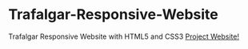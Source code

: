 # Trafalgar-Responsive-Website
 Trafalgar Responsive Website with HTML5 and CSS3
<a href="https://oztrkomer09.github.io/Trafalgar-Responsive-Website/">Project Website!</a>
